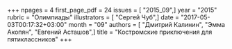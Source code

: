 +++
npages = 4
first_page_pdf = 24
issues = [ "2015_09",]
year = "2015"
rubric = "Олимпиады"
illustrators = [ "Сергей Чуб",]
date = "2017-05-03T00:17:32+03:00"
month = "09"
authors = [ "Дмитрий Калинин", "Эмма Акопян", "Евгений Асташов",]
title = "Костромские приключения для пятиклассников"
+++
